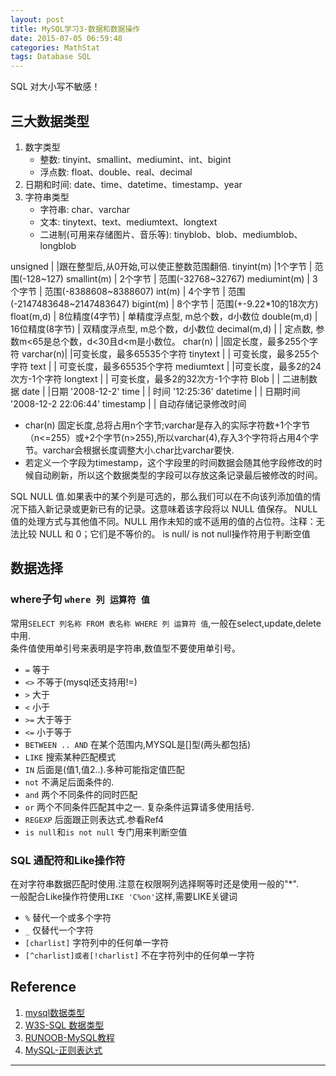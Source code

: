 ```yaml
---
layout: post
title: MySQL学习3-数据和数据操作
date: 2015-07-05 06:59:48
categories: MathStat
tags: Database SQL
---
```


SQL 对大小写不敏感！

## 三大数据类型

1. 数字类型
	- 整数: tinyint、smallint、mediumint、int、bigint
	- 浮点数: float、double、real、decimal
2. 日期和时间: date、time、datetime、timestamp、year
3. 字符串类型
	- 字符串: char、varchar
	- 文本: tinytext、text、mediumtext、longtext
	- 二进制(可用来存储图片、音乐等): tinyblob、blob、mediumblob、longblob

unsigned | |跟在整型后,从0开始,可以使正整数范围翻倍.
tinyint(m) |1个字节 | 范围(-128~127)
smallint(m) | 2个字节 | 范围(-32768~32767)
mediumint(m) | 3个字节 | 范围(-8388608~8388607)
int(m) | 4个字节 | 范围(-2147483648~2147483647)
bigint(m) | 8个字节 | 范围(+-9.22*10的18次方)
float(m,d) | 8位精度(4字节) | 单精度浮点型, m总个数，d小数位
double(m,d) | 16位精度(8字节) | 双精度浮点型, m总个数，d小数位
decimal(m,d) | | 定点数, 参数m<65是总个数，d<30且d<m是小数位。
char(n)	| |固定长度，最多255个字符
varchar(n)| |可变长度，最多65535个字符
tinytext | | 可变长度，最多255个字符
text | | 可变长度，最多65535个字符
mediumtext | |可变长度，最多2的24次方-1个字符
longtext | | 可变长度，最多2的32次方-1个字符
Blob | | 二进制数据
date | |日期 '2008-12-2'
time | | 时间 '12:25:36'
datetime | | 日期时间 '2008-12-2 22:06:44'
timestamp | | 自动存储记录修改时间

- char(n) 固定长度,总将占用n个字节;varchar是存入的实际字符数+1个字节（n<=255）或+2个字节(n>255),所以varchar(4),存入3个字符将占用4个字节。varchar会根据长度调整大小.char比varchar要快.
- 若定义一个字段为timestamp，这个字段里的时间数据会随其他字段修改的时候自动刷新，所以这个数据类型的字段可以存放这条记录最后被修改的时间。

SQL NULL 值.如果表中的某个列是可选的，那么我们可以在不向该列添加值的情况下插入新记录或更新已有的记录。这意味着该字段将以 NULL 值保存。
NULL 值的处理方式与其他值不同。NULL 用作未知的或不适用的值的占位符。注释：无法比较 NULL 和 0；它们是不等价的。 is null/ is not null操作符用于判断空值


## 数据选择

### where子句 `where 列 运算符 值`
常用`SELECT 列名称 FROM 表名称 WHERE 列 运算符 值`,一般在select,update,delete中用.  
条件值使用单引号来表明是字符串,数值型不要使用单引号。

- `=`	等于
- `<>`	不等于(mysql还支持用!=)
- `>`	大于
- `<`	小于
- `>=`	大于等于
- `<=`	小于等于
- `BETWEEN .. AND`	在某个范围内,MYSQL是[]型(两头都包括)
- `LIKE`	搜索某种匹配模式
- `IN`  后面是(值1,值2..).多种可能指定值匹配
- `not` 不满足后面条件的.
- `and` 两个不同条件的同时匹配
- `or` 两个不同条件匹配其中之一. 复杂条件运算请多使用括号.
- `REGEXP` 后面跟正则表达式.参看Ref4
- `is null`和`is not null` 专门用来判断空值

### SQL 通配符和Like操作符
在对字符串数据匹配时使用.注意在权限啊列选择啊等时还是使用一般的"*".  
一般配合Like操作符使用`LIKE 'C%on'`这样,需要LIKE关键词

- `%`	替代一个或多个字符
- `_`	仅替代一个字符
- `[charlist]`	字符列中的任何单一字符
- `[^charlist]或者[!charlist]`	不在字符列中的任何单一字符

## Reference

1. [mysql数据类型](http://www.cnblogs.com/zbseoag/archive/2013/03/19/2970004.html)
2. [W3S-SQL 数据类型](http://www.w3school.com.cn/sql/sql_datatypes.asp)
3. [RUNOOB-MySQL教程](http://www.runoob.com/mysql/mysql-tutorial.html)
4. [MySQL-正则表达式](http://www.runoob.com/mysql/mysql-regexp.html)

---

